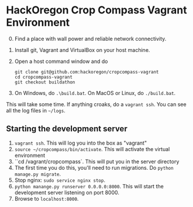 # HackOregon Crop Compass Vagrant Environment

0. Find a place with wall power and reliable network connectivity.
1. Install git, Vagrant and VirtualBox on your host machine.
2. Open a host command window and do

    ```
    git clone git@github.com:hackoregon/cropcompass-vagrant
    cd cropcompass-vagrant
    git checkout buildathon
    ```
3. On Windows, do `.\build.bat`. On MacOS or Linux, do `./build.bat`.

This will take some time. If anything croaks, do a `vagrant ssh`. You can see all the log files in `~/logs`.

## Starting the development server
1. `vagrant ssh`. This will log you into the box as "vagrant"
2. `source ~/cropcompass/bin/activate`. This will activate the virtual environment
3. ``cd /vagrant/cropcompass`. This will put you in the server directory
4. The first time you do this, you'll need to run migrations. Do `python manage.py migrate`.
5. Stop nginx: `sudo service nginx stop`.
4. `python manange.py runserver 0.0.0.0:8000`. This will start the development server listening on port 8000.
5. Browse to `localhost:8000`.

